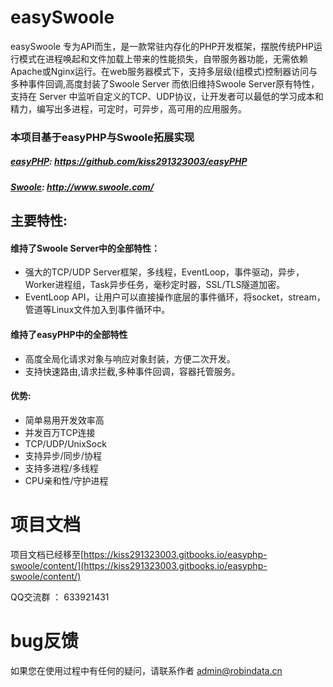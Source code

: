 # easySwoole
easySwoole 专为API而生，是一款常驻内存化的PHP开发框架，摆脱传统PHP运行模式在进程唤起和文件加载上带来的性能损失，自带服务器功能，无需依赖Apache或Nginx运行。在web服务器模式下，支持多层级(组模式)控制器访问与多种事件回调,高度封装了Swoole Server 而依旧维持Swoole Server原有特性，支持在 Server 中监听自定义的TCP、UDP协议，让开发者可以最低的学习成本和精力，编写出多进程，可定时，可异步，高可用的应用服务。

### 本项目基于easyPHP与Swoole拓展实现

##### [easyPHP](https://github.com/kiss291323003/easyPHP): https://github.com/kiss291323003/easyPHP
##### [Swoole](http://www.swoole.com/): http://www.swoole.com/


## 主要特性:

#### 维持了Swoole Server中的全部特性：

 - 强大的TCP/UDP Server框架，多线程，EventLoop，事件驱动，异步，Worker进程组，Task异步任务，毫秒定时器，SSL/TLS隧道加密。
 - EventLoop API，让用户可以直接操作底层的事件循环，将socket，stream，管道等Linux文件加入到事件循环中。
#### 维持了easyPHP中的全部特性
 - 高度全局化请求对象与响应对象封装，方便二次开发。
 - 支持快速路由,请求拦截,多种事件回调，容器托管服务。   
 
#### 优势:

   - 简单易用开发效率高
   - 并发百万TCP连接
   - TCP/UDP/UnixSock
   - 支持异步/同步/协程
   - 支持多进程/多线程
   - CPU亲和性/守护进程

# 项目文档

项目文档已经移至[https://kiss291323003.gitbooks.io/easyphp-swoole/content/](https://kiss291323003.gitbooks.io/easyphp-swoole/content/)

QQ交流群 ： 633921431
 
# bug反馈

 如果您在使用过程中有任何的疑问，请联系作者 admin@robindata.cn

